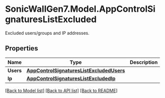 # SonicWallGen7.Model.AppControlSignaturesListExcluded
Excluded users/groups and IP addresses.

## Properties

Name | Type | Description | Notes
------------ | ------------- | ------------- | -------------
**Users** | [**AppControlSignaturesListExcludedUsers**](AppControlSignaturesListExcludedUsers.md) |  | [optional] 
**Ip** | [**AppControlSignaturesListExcludedIp**](AppControlSignaturesListExcludedIp.md) |  | [optional] 

[[Back to Model list]](../README.md#documentation-for-models) [[Back to API list]](../README.md#documentation-for-api-endpoints) [[Back to README]](../README.md)

